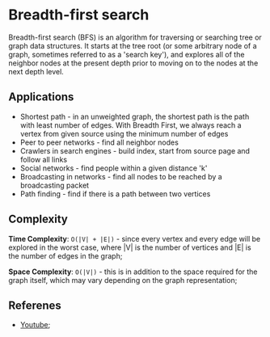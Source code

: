 # Breadth-first search

Breadth-first search (BFS) is an algorithm for traversing or searching tree or graph data structures. It starts at the tree root (or some arbitrary node of a graph, sometimes referred to as a 'search key'), and explores all of the neighbor nodes at the present depth prior to moving on to the nodes at the next depth level.

## Applications

* Shortest path - in an unweighted graph, the shortest path is the path with least number of edges. With Breadth First, we always reach a vertex from given source using the minimum number of edges
* Peer to peer networks - find all neighbor nodes
* Crawlers in search engines - build index, start from source page and follow all links
* Social networks - find people within a given distance 'k'
* Broadcasting in networks - find all nodes to be reached by a broadcasting packet
* Path finding - find if there is a path between two vertices

## Complexity

**Time Complexity**: `O(|V| + |E|)` - since every vertex and every edge will be explored in the worst case, where |V| is the number of vertices and |E| is the number of edges in the graph;

**Space Complexity**: `O(|V|)` - this is in addition to the space required for the graph itself, which may vary depending on the graph representation;

## Referenes

- [Youtube](https://www.youtube.com/watch?v=s-CYnVz-uh4);